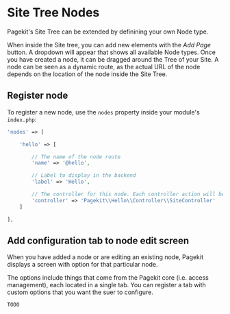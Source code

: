 # Site Tree Nodes

<p class="uk-article-lead">Pagekit's Site Tree can be extended by definining your own Node type.</p>

When inside the Site tree, you can add new elements with the *Add Page* button. A dropdown will appear that shows all available Node types. Once you have created a node, it can be dragged around the Tree of your Site. A node can be seen as a dynamic route, as the actual URL of the node depends on the location of the node inside the Site Tree.

## Register node

To register a new node, use the `nodes` property inside your module's `index.php`:

```php
'nodes' => [

    'hello' => [

        // The name of the node route
        'name' => '@hello',

        // Label to display in the backend
        'label' => 'Hello',

        // The controller for this node. Each controller action will be mounted
        'controller' => 'Pagekit\\Hello\\Controller\\SiteController'
    ]

],
```

## Add configuration tab to node edit screen

When you have added a node or are editing an existing node, Pagekit displays a screen with option for that particular node.

The options include things that come from the Pagekit core (i.e. access management), each located in a single tab. You can register a tab with custom options that you want the suer to configure.

```
TODO
```
